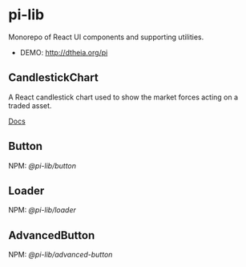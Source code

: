 # pi-lib

Monorepo of React UI components and supporting utilities.

- DEMO: http://dtheia.org/pi

## CandlestickChart

A React candlestick chart used to show the market forces acting on a traded asset.

[Docs](https://github.com/lancerael/pi/blob/main/src/components/molecules/CandlestickChart/README.md)

## Button

NPM: _@pi-lib/button_

## Loader

NPM: _@pi-lib/loader_

## AdvancedButton

NPM: _@pi-lib/advanced-button_
